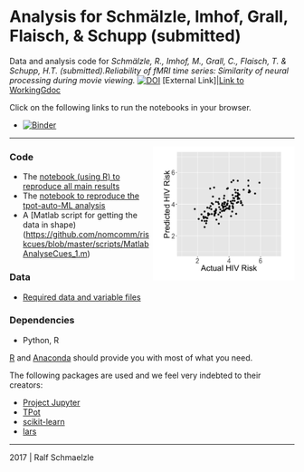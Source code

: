 # Analysis for Schmälzle, Imhof, Grall, Flaisch, & Schupp (submitted)

Data and analysis code for *Schmälzle, R., Imhof, M., Grall, C., Flaisch, T. & Schupp, H.T. (submitted).Reliability of fMRI time series: Similarity of neural processing during movie viewing.* [![DOI](http://www.ralfschmaelzle.net/wp-content/plugins/papercite/img/pdf.png)](https://doi.org/10.) [External Link]|[Link to WorkingGdoc](https://docs.google.com/document/d/1Jswg8klwA7ZvUZywT6Rd1QDpvt5IJQeueOMR7qCypFM/edit?usp=sharing)

Click on the following links to run the notebooks in your browser.
* [![Binder](http://mybinder.org/badge.svg)](http://mybinder.org:/repo/nomcomm/reliability_project)

***

<img align="right" width=250px src=data/explainer_fig.png> 


### Code
* The [notebook (using R) to reproduce all main results](https://github.com/nomcomm/riskcues/blob/master/scripts/HIV%20Risk%20Prediction%20R%20.ipynb)
* The [notebook to reproduce the tpot-auto-ML analysis](https://github.com/nomcomm/riskcues/blob/master/scripts/TPOT-CuePrediction.ipynb)
* A [Matlab script for getting the data in shape)(https://github.com/nomcomm/riskcues/blob/master/scripts/MatlabAnalyseCues_1.m)


### Data
* [Required data and variable files](https://github.com/nomcomm/riskcues/tree/master/data)


### Dependencies
* Python, R

[R](http://r-project.org/) and 
[Anaconda](http://continuum.io/downloads) should provide you with most of what you need.


The following packages are used and we feel very indebted to their creators:
* [Project Jupyter](https://github.com/jupyter) 
* [TPot](https://rhiever.github.io/tpot/)
* [scikit-learn](http://scikit-learnorg/)
* [lars](https://cran.r-project.org/web/packages/lars/index.html)



***
2017 | Ralf Schmaelzle
